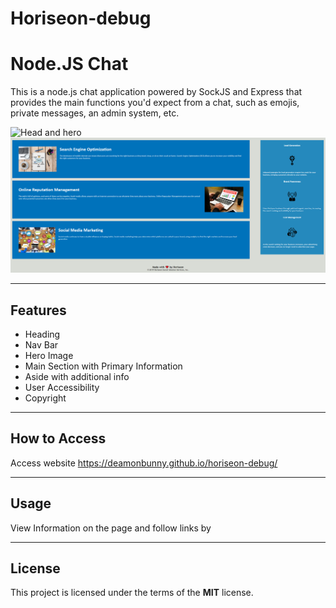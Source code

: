 # Horiseon-debug

Node.JS Chat
============

This is a node.js chat application powered by SockJS and Express that provides the main functions you'd expect from a chat, such as emojis, private messages, an admin system, etc.

![Head and hero](./assets/images/head-and-hero.PNG)
![Main and Body](./assets/images/main-and-aside.png)

---

## Features
- Heading
- Nav Bar
- Hero Image
- Main Section with Primary Information
- Aside with additional info
- User Accessibility
- Copyright

---

## How to Access
Access website https://deamonbunny.github.io/horiseon-debug/

---

## Usage
View Information on the page and follow links by 

---

## License
This project is licensed under the terms of the **MIT** license.
